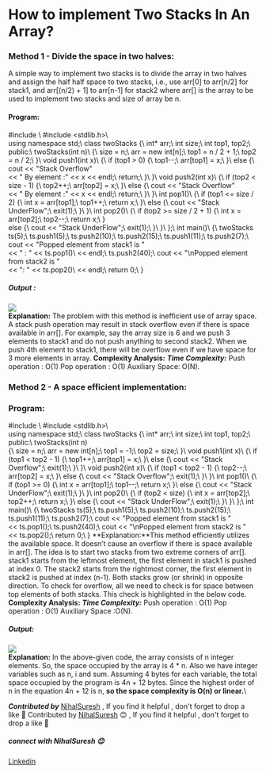 # How to implement Two Stacks In An Array?
### Method 1 - Divide the space in two halves:
A simple way to implement two stacks is to divide the array in two halves and assign the half half space to two stacks, i.e., use arr[0] to arr[n/2] for stack1, and arr[(n/2) + 1] to arr[n-1] for stack2 where arr[] is the array to be used to implement two stacks and size of array be n.
#### Program:
#include <iostream>\ 
#include <stdlib.h>\   
using namespace std;\ 
class twoStacks {\ 
    int* arr;\ 
    int size;\ 
    int top1, top2;\ 
public:\ 
    twoStacks(int n)\ 
    {\ 
        size = n;\ 
        arr = new int[n];\ 
        top1 = n / 2 + 1;\ 
        top2 = n / 2;\ 
    }\ 
    void push1(int x)\ 
    {\ 
        if (top1 > 0) {\ 
            top1--;\ 
            arr[top1] = x;\ 
        }\ 
        else {\ 
            cout << "Stack Overflow"\
                 << " By element :" << x << endl;\ 
            return;\ 
        }\ 
    }\ 
    void push2(int x)\ 
    {\ 
        if (top2 < size - 1) {\ 
            top2++;\ 
            arr[top2] = x;\ 
        }\ 
        else {\ 
            cout << "Stack Overflow"\
                 << " By element :" << x << endl;\ 
            return;\ 
        }\ 
    }\ 
    int pop1()\ 
    {\ 
        if (top1 <= size / 2) {\ 
            int x = arr[top1];\ 
            top1++;\ 
            return x;\ 
        }\ 
        else {\ 
            cout << "Stack UnderFlow";\ 
            exit(1);\ 
        }\ 
    }\ 
    int pop2()\ 
    {\ 
        if (top2 >= size / 2 + 1) {\ 
            int x = arr[top2];\ 
            top2--;\ 
            return x;\ 
        }\
        else {\ 
            cout << "Stack UnderFlow";\ 
            exit(1);\ 
        }\ 
    }\ 
};\ 
int main()\ 
{\ 
    twoStacks ts(5);\ 
    ts.push1(5);\ 
    ts.push2(10);\ 
    ts.push2(15);\ 
    ts.push1(11);\ 
    ts.push2(7);\ 
    cout << "Popped element from stack1 is "\
         << " : " << ts.pop1()\ 
         << endl;\ 
    ts.push2(40);\ 
    cout << "\nPopped element from stack2 is "\
         << ": " << ts.pop2()\ 
         << endl;\ 
    return 0;\ 
} 
##### Output :
<img src="https://github.com/NihalSuresh007/DSA/blob/main/dsa-cp-1/Space%20Complexity/output1.png" alternate="input">\
**Explanation:** The problem with this method is inefficient use of array space. A stack push operation may result in stack overflow even if there is space available in arr[]. For example, say the array size is 6 and we push 3 elements to stack1 and do not push anything to second stack2. When we push 4th element to stack1, there will be overflow even if we have space for 3 more elements in array.
**Complexity Analysis:**
***Time Complexity:***
Push operation : O(1)
Pop operation : O(1)
Auxiliary Space: O(N).
### Method 2 - A space efficient implementation:
### Program:
#include <iostream>\ 
#include <stdlib.h>\  
using namespace std;\ 
class twoStacks {\ 
    int* arr;\ 
    int size;\ 
    int top1, top2;\ 
public:\ 
    twoStacks(int n)\
    {\ 
        size = n;\ 
        arr = new int[n];\ 
        top1 = -1;\ 
        top2 = size;\ 
    }\ 
    void push1(int x)\ 
    {\ 
        if (top1 < top2 - 1) {\ 
            top1++;\ 
            arr[top1] = x;\ 
        }\ 
        else {\ 
            cout << "Stack Overflow";\ 
            exit(1);\ 
        }\ 
    }\ 
    void push2(int x)\ 
    {\ 
        if (top1 < top2 - 1) {\ 
            top2--;\ 
            arr[top2] = x;\ 
        }\ 
        else {\ 
            cout << "Stack Overflow";\ 
            exit(1);\ 
        }\ 
    }\ 
    int pop1()\ 
    {\ 
        if (top1 >= 0) {\ 
            int x = arr[top1];\ 
            top1--;\ 
            return x;\ 
        }\ 
        else {\ 
            cout << "Stack UnderFlow";\ 
            exit(1);\ 
        }\ 
    }\ 
    int pop2()\ 
    {\ 
        if (top2 < size) {\ 
            int x = arr[top2];\ 
            top2++;\ 
            return x;\ 
        }\ 
        else {\ 
            cout << "Stack UnderFlow";\ 
            exit(1);\ 
        }\ 
    }\ 
};\ 
int main()\ 
{\ 
    twoStacks ts(5);\ 
    ts.push1(5);\ 
    ts.push2(10);\ 
    ts.push2(15);\ 
    ts.push1(11);\ 
    ts.push2(7);\ 
    cout << "Popped element from stack1 is "\
         << ts.pop1();\ 
    ts.push2(40);\ 
    cout << "\nPopped element from stack2 is "\
         << ts.pop2();\ 
    return 0;\ 
}
**Explanation:**This method efficiently utilizes the available space. It doesn’t cause an overflow if there is space available in arr[]. The idea is to start two stacks from two extreme corners of arr[]. stack1 starts from the leftmost element, the first element in stack1 is pushed at index 0. The stack2 starts from the rightmost corner, the first element in stack2 is pushed at index (n-1). Both stacks grow (or shrink) in opposite direction. To check for overflow, all we need to check is for space between top elements of both stacks. This check is highlighted in the below code.
**Complexity Analysis:**
***Time Complexity:***
Push operation : O(1)
Pop operation : O(1)
Auxiliary Space :O(N).
##### Output:
<img src="https://github.com/NihalSuresh007/DSA/blob/main/dsa-cp-1/Space%20Complexity/output2.png" alternate="input">\
**Explanation:** In the above-given code, the array consists of n integer elements. So, the space occupied by the array is 4 * n. Also we have integer variables such as n, i and sum. Assuming 4 bytes for each variable, the total space occupied by the program is 4n + 12 bytes. Since the highest order of n in the equation 4n + 12 is n, **so the space complexity is O(n) or linear.**\

***Contributed by*** [NihalSuresh](https://github.com/NihalSuresh007) , If you find it helpful , don't forget to drop a like 💖	Contributed by [NihalSuresh](https://github.com/NihalSuresh007) 😊 , If you find it helpful , don't forget to drop a like 💖
##### connect with NihalSuresh 😊	
[Linkedin](https://www.linkedin.com/in/nihal-s-b0535a191)

